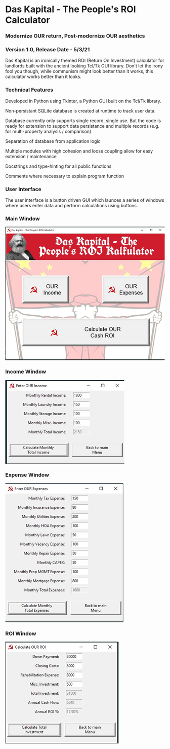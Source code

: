 # Das Kapital - The People's ROI Calculator
### Modernize OUR return, Post-modernize OUR aesthetics
### Version 1.0, Release Date - 5/3/21

Das Kapital is an ironically themed ROI (Return On Investment) calculator for landlords built with the ancient looking Tcl/Tk GUI library. Don't let the irony fool you though, while communism might look better than it works, this calculator works better than it looks.  

### Technical Features
Developed in Python using Tkinter, a Python GUI built on the Tcl/Tk library.  

Non-persistant SQLite database is created at runtime to track user data.  

Database currently only supports single record, single use.  But the code is ready for extension to support data persistance and multiple records (e.g. for multi-property analysis / comparison)  

Separation of database from application logic  

Multiple modules with high cohesion and loose coupling allow for easy extension / maintenance  

Docstrings and type-hinting for all public functions  

Comments where necessary to explain program function  


### User Interface
The user interface is a button driven GUI which launces a series of windows where users enter data and perform calculations using buttons.

### Main Window
![Main Window](https://github.com/hirejohnloveland/Das-Kapital-ROI-Kalkulator/blob/main/readme/Main_Screen.JPG "Main window")

### Income Window
![Income Window](https://github.com/hirejohnloveland/Das-Kapital-ROI-Kalkulator/blob/main/readme/Income_Window.JPG "Income window")

### Expense Window
![Expense Window](https://github.com/hirejohnloveland/Das-Kapital-ROI-Kalkulator/blob/main/readme/Expense_Window.JPG "Expense window")

### ROI Window
![ROI Window](https://github.com/hirejohnloveland/Das-Kapital-ROI-Kalkulator/blob/main/readme/ROI_Window.JPG "ROI window")
